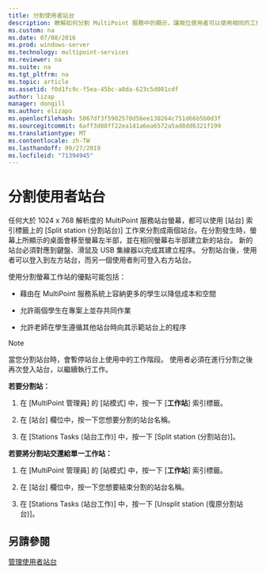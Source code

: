 ```yaml
---
title: 分割使用者站台
description: 瞭解如何分割 MultiPoint 服務中的顯示，讓兩位使用者可以使用相同的工作站
ms.custom: na
ms.date: 07/08/2016
ms.prod: windows-server
ms.technology: multipoint-services
ms.reviewer: na
ms.suite: na
ms.tgt_pltfrm: na
ms.topic: article
ms.assetid: f0d1fc9c-f5ea-45bc-a8da-623c5d081cdf
author: lizap
manager: dongill
ms.author: elizapo
ms.openlocfilehash: 5067df3f5902570d56ee130264c751d66b5b0d3f
ms.sourcegitcommit: 6aff3d88ff22ea141a6ea6572a5ad8dd6321f199
ms.translationtype: MT
ms.contentlocale: zh-TW
ms.lasthandoff: 09/27/2019
ms.locfileid: "71394945"
---
```

# <a name="split-a-user-station"></a>分割使用者站台
任何大於 1024 x 768 解析度的 MultiPoint 服務站台螢幕，都可以使用 [站台] 索引標籤上的 [Split station (分割站台)] 工作來分割成兩個站台。在分割發生時，螢幕上所顯示的桌面會移至螢幕左半部，並在相同螢幕右半部建立新的站台。 新的站台必須對應到鍵盤、滑鼠及 USB 集線器以完成其建立程序。 分割站台後，使用者可以登入到左方站台，而另一個使用者則可登入右方站台。  
  
使用分割螢幕工作站的優點可能包括：  
  
-   藉由在 MultiPoint 服務系統上容納更多的學生以降低成本和空間  
  
-   允許兩個學生在專案上並存共同作業  
  
-   允許老師在學生遵循其他站台時向其示範站台上的程序  
   
> [!NOTE]  
> 當您分割站台時，會暫停站台上使用中的工作階段。 使用者必須在進行分割之後再次登入站台，以繼續執行工作。  
  
**若要分割站：**  
  
1.  在 [MultiPoint 管理員] 的 [站模式] 中，按一下 [**工作站**] 索引標籤。  
  
2.  在 [站台] 欄位中，按一下您想要分割的站台名稱。  
  
3.  在 [Stations Tasks (站台工作)] 中，按一下 [Split station (分割站台)]。  
  
**若要將分割站交還給單一工作站：**  
  
1.  在 [MultiPoint 管理員] 的 [站模式] 中，按一下 [**工作站**] 索引標籤。  
  
2.  在 [站台] 欄位中，按一下您想要結束分割的站台名稱。  
  
3.  在 [Stations Tasks (站台工作)] 中，按一下 [Unsplit station (復原分割站台)]。  
  
## <a name="see-also"></a>另請參閱  
[管理使用者站台](Manage-User-Stations.md)